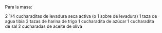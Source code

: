 Para la masa:

2 1/4 cucharaditas de levadura seca activa (o 1 sobre de levadura)
1 taza de agua tibia
3 tazas de harina de trigo
1 cucharadita de azúcar
1 cucharadita de sal
2 cucharadas de aceite de oliva